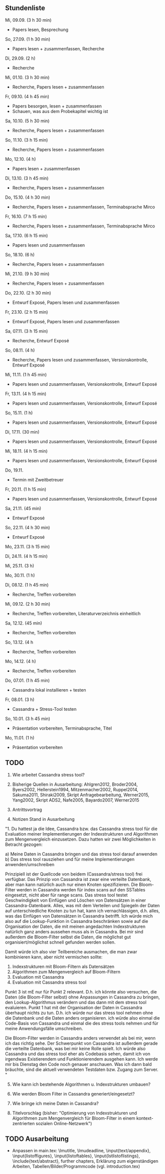 ## Stundenliste

Mi, 09.09. (3 h 30 min)
- Papers lesen, Besprechung

So, 27.09. (1 h 30 min)
- Papers lesen + zusammenfassen, Recherche

Di, 29.09. (2 h)
- Recherche

Mi, 01.10. (3 h 30 min)
- Recherche, Papers lesen + zusammenfassen

Fr, 09.10. (4 h 45 min)
- Papers besorgen, lesen + zusammenfassen
- Schauen, was aus dem Probekapitel wichtig ist

Sa, 10.10. (5 h 30 min)
- Recherche, Papers lesen + zusammenfassen 

So, 11.10. (3 h 15 min)
- Recherche, Papers lesen + zusammenfassen 

Mo, 12.10. (4 h)
- Papers lesen + zusammenfassen 

Di, 13.10. (3 h 45 min)
- Recherche, Papers lesen + zusammenfassen

Do, 15.10. (4 h 30 min)
- Recherche, Papers lesen + zusammenfassen, Terminabsprache Mirco

Fr, 16.10. (7 h 15 min)
- Recherche, Papers lesen + zusammenfassen, Terminabsprache Mirco

Sa, 17.10. (6 h 15 min)
- Papers lesen und zusammenfassen 

So, 18.10. (6 h)
- Recherche, Papers lesen + zusammenfassen

Mi, 21.10. (9 h 30 min)
- Recherche, Papers lesen + zusammenfassen

Do, 22.10. (2 h 30 min)
- Entwurf Exposé, Papers lesen und zusammenfassen

Fr, 23.10. (2 h 15 min)
- Entwurf Exposé, Papers lesen und zusammenfassen

Sa, 07.11. (3 h 15 min)
- Recherche, Entwurf Exposé

So, 08.11. (4 h)
- Recherche, Papers lesen und zusammenfassen, Versionskontrolle, Entwurf Exposé

Mi, 11.11. (1 h 45 min)
- Papers lesen und zusammenfassen, Versionskontrolle, Entwurf Exposé

Fr, 13.11. (4 h 15 min)
- Papers lesen und zusammenfassen, Versionskontrolle, Entwurf Exposé

So, 15.11. (1 h)
- Papers lesen und zusammenfassen, Versionskontrolle, Entwurf Exposé

Di, 17.11. (30 min)
- Papers lesen und zusammenfassen, Versionskontrolle, Entwurf Exposé

Mi, 18.11. (4 h 15 min)
- Papers lesen und zusammenfassen, Versionskontrolle, Entwurf Exposé

Do, 19.11. 
- Termin mit Zweitbetreuer

Fr, 20.11. (1 h 15 min)
- Papers lesen und zusammenfassen, Versionskontrolle, Entwurf Exposé 

Sa, 21.11. (45 min)
- Entwurf Exposé 

So, 22.11. (4 h 30 min)
- Entwurf Exposé

Mo, 23.11. (3 h 15 min)

Di, 24.11. (4 h 15 min)

Mi, 25.11. (3 h)

Mo, 30.11. (1 h)

Di, 08.12. (1 h 45 min)
- Recherche, Treffen vorbereiten

Mi, 09.12. (2 h 30 min)
- Recherche, Treffen vorbereiten, Literaturverzeichnis einheitlich

Sa, 12.12. (45 min)
- Recherche, Treffen vorbereiten 

So, 13.12. (4 h
- Recherche, Treffen vorbereiten

Mo, 14.12. (4 h)
- Recherche, Treffen vorbereiten

Do, 07.01. (1 h 45 min)
- Cassandra lokal installieren + testen

Fr, 08.01. (3 h)
- Cassandra + Stress-Tool testen

So, 10.01. (3 h 45 min)
- Präsentation vorbereiten, Terminabsprache, Titel 

Mo, 11.01. (1 h)
- Präsentation vorbereiten


## TODO

1. Wie arbeitet Cassandra stress tool? 

2. Bisherige Quellen in Ausarbeitung: Ahlgren2012, Broder2004, Byers2002, Hellerstein1994, Mitzenmacher2002, Ruppel2014, Sakuma2011, Shiraki2009, Skript Anfragebearbeitung, Werner2015, Yang2002, Skript ADS2, Nafe2005, Bayardo2007, Werner2015

3. Antrittsvortrag

4. Notizen Stand in Ausarbeitung 

"1. Du hattest ja die Idee, Cassandra bzw. das Cassandra stress tool für die Evaluation meiner Implementierungen der Indexstrukturen und Algorithmen zum Mengenvergleich einzusetzen. Dazu hatten wir zwei Möglichkeiten in Betracht gezogen: 

a) Meine Daten in Cassandra bringen und das stress tool darauf anwenden 
b) Das stress tool rausziehen und für meine Implementierungen anwenden/umschreiben 

Prinzipiell ist der Quellcode von beidem (Cassandra/stress tool) frei verfügbar. Das Prinzip von Cassandra ist zwar eine verteilte Datenbank, aber man kann natürlich auch nur einen Knoten spezifizieren. Die Bloom-Filter werden in Cassandra werden für index scans auf den SSTables eingesetzt, nicht aber für range scans. Das stress tool testet Geschwindigkeit von Einfügen und Löschen von Datensätzen in einer Cassandra-Datenbank. Alles, was mit dem Verteilen und Spiegeln der Daten auf unterschiedliche Knoten zu tun hat, kann ich vernachlässigen, d.h. alles, was das Einfügen von Datensätzen in Cassandra betrifft. Ich würde mich also auf die Lookup-Funktion in Cassandra beschränken sowie auf die Organisation der Daten, die mit meinen angedachten Indexstrukturen natürlich ganz anders aussehen muss als in Cassandra. Bei mir sind außerdem die Bloom-Filter selbst die Daten, die möglichst gut organisiert/möglichst schnell gefunden werden sollen. 

Damit würde ich also vier Teilbereiche ausmachen, die man zwar kombinieren kann, aber nicht vermischen sollte: 

1. Indexstrukturen mit Bloom-Filtern als Datensätzen
2. Algorithmen zum Mengenvergleich auf Bloom-Filtern
3. Evaluation mit Cassandra
4. Evaluation mit Cassandra stress tool  

Punkt 3 ist mE nur für Punkt 2 relevant. D.h. ich könnte also versuchen, die Daten (die Bloom-Filter selbst) ohne Anpassungen in Cassandra zu bringen, den Lookup-Algorithmus verändern und das dann mit dem stress tool evaluieren. Punkt 1 hat mit der Organisation der Daten in Cassandra überhaupt nichts zu tun. D.h. ich würde nur das stress tool nehmen ohne die Datenbank und die Daten anders organisieren. ich würde also einmal die Code-Basis von Cassandra und einmal die des stress tools nehmen und für meine Anwendungsfälle umschreiben. 

Die Bloom-Filter werden in Cassandra anders verwendet als bei mir, wenn ich das richtig sehe. Der Schwerpunkt von Cassandra ist außerdem gerade die verteilte Datenbank, was bei mir keine Rolle spielt. Ich würde also Cassandra und das stress tool eher als Codebasis sehen, damit ich von irgendwas Existierendem und Funktionierendem ausgehen kann. Ich werde mir bis Dienstag den Code noch genauer anschauen. Was ich dann bald bräuchte, sind die aktuell verwendeten Testdaten bzw. Zugang zum Server. "

5. Wie kann ich bestehende Algorithmen u. Indexstrukturen umbauen?

6. Wie werden Bloom Filter in Cassandra generiert/eingesetzt?

7. Wie bringe ich meine Daten in Cassandra? 

8. Titelvorschlag (bisher: "Optimierung von Indexstrukturen und Algorithmen zum Mengenvergleich für Bloom-Filter in einem kontext-zentrierten sozialen Online-Netzwerk")


## TODO Ausarbeitung 

- Anpassen in main.tex: \lmutitle, \lmudeadline, \input{text/appendix}, \input{listoffigures}, \input{listoftables}, \input{lstlistoflistings}, \include{text/abstract}, further chapters, Erklärung zum eigenständigen Arbeiten, Tabellen/Bilder/Programmcode (vgl. introduction.tex)
